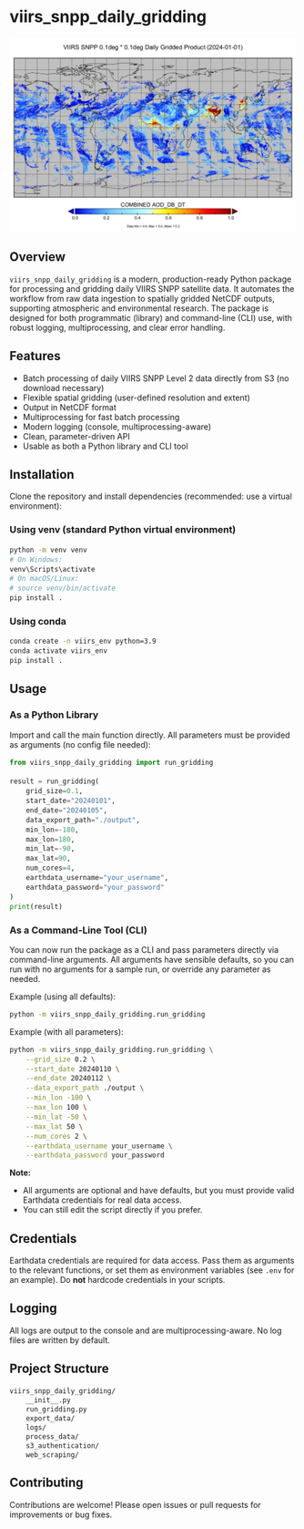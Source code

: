 # viirs_snpp_daily_gridding

![VIIRS SNPP Daily Gridding](images/image.png)

## Overview

`viirs_snpp_daily_gridding` is a modern, production-ready Python package for processing and gridding daily VIIRS SNPP satellite data. It automates the workflow from raw data ingestion to spatially gridded NetCDF outputs, supporting atmospheric and environmental research. The package is designed for both programmatic (library) and command-line (CLI) use, with robust logging, multiprocessing, and clear error handling.

## Features

- Batch processing of daily VIIRS SNPP Level 2 data directly from S3 (no download necessary)
- Flexible spatial gridding (user-defined resolution and extent)
- Output in NetCDF format
- Multiprocessing for fast batch processing
- Modern logging (console, multiprocessing-aware)
- Clean, parameter-driven API 
- Usable as both a Python library and CLI tool

## Installation

Clone the repository and install dependencies (recommended: use a virtual environment):

### Using venv (standard Python virtual environment)

```bash
python -m venv venv
# On Windows:
venv\Scripts\activate
# On macOS/Linux:
# source venv/bin/activate
pip install .
```

### Using conda

```bash
conda create -n viirs_env python=3.9
conda activate viirs_env
pip install .
```

## Usage

### As a Python Library

Import and call the main function directly. All parameters must be provided as arguments (no config file needed):

```python
from viirs_snpp_daily_gridding import run_gridding

result = run_gridding(
    grid_size=0.1,
    start_date="20240101",
    end_date="20240105",
    data_export_path="./output",
    min_lon=-180,
    max_lon=180,
    min_lat=-90,
    max_lat=90,
    num_cores=4,
    earthdata_username="your_username",
    earthdata_password="your_password"
)
print(result)
```

### As a Command-Line Tool (CLI)

You can now run the package as a CLI and pass parameters directly via command-line arguments. All arguments have sensible defaults, so you can run with no arguments for a sample run, or override any parameter as needed.

Example (using all defaults):

```bash
python -m viirs_snpp_daily_gridding.run_gridding
```

Example (with all parameters):

```bash
python -m viirs_snpp_daily_gridding.run_gridding \
    --grid_size 0.2 \
    --start_date 20240110 \
    --end_date 20240112 \
    --data_export_path ./output \
    --min_lon -100 \
    --max_lon 100 \
    --min_lat -50 \
    --max_lat 50 \
    --num_cores 2 \
    --earthdata_username your_username \
    --earthdata_password your_password
```

**Note:**
- All arguments are optional and have defaults, but you must provide valid Earthdata credentials for real data access.
- You can still edit the script directly if you prefer.

## Credentials

Earthdata credentials are required for data access. Pass them as arguments to the relevant functions, or set them as environment variables (see `.env` for an example). Do **not** hardcode credentials in your scripts.

## Logging

All logs are output to the console and are multiprocessing-aware. No log files are written by default.

## Project Structure

```
viirs_snpp_daily_gridding/
    __init__.py
    run_gridding.py
    export_data/
    logs/
    process_data/
    s3_authentication/
    web_scraping/
```

## Contributing

Contributions are welcome! Please open issues or pull requests for improvements or bug fixes.